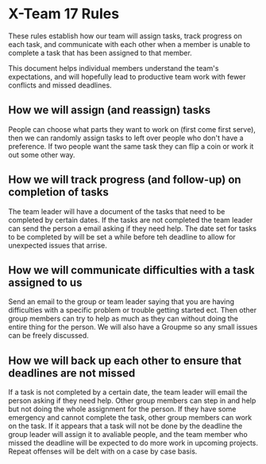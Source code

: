 # X-Team 17 Rules

These rules establish how our team will assign tasks,
track progress on each task, and communicate with each other 
when a member is unable to complete a task that has been assigned to that member.

This document helps individual members understand the team's expectations,
and will hopefully lead to productive team work with fewer conflicts
and missed deadlines.

## How we will assign (and reassign) tasks

People can choose what parts they want to work on (first come first serve), then we can randomly assign tasks to left over people who don't have a preference. If two people want the same task they can flip a coin or work it out some other way.

## How we will track progress (and follow-up) on completion of tasks

The team leader will have a document of the tasks that need to be completed by certain dates. If the tasks are not completed the team leader can send the person a email asking if they need help. The date set for tasks to be completed by will be set a while before teh deadline to allow for unexpected issues that arrise.

## How we will communicate difficulties with a task assigned to us

Send an email to the group or team leader saying that you are having difficulties with a specific problem or trouble getting started ect. Then other group members can try to help as much as they can without doing the entire thing for the person. We will also have a Groupme so any small issues can be freely discussed.

## How we will back up each other to ensure that deadlines are not missed

If a task is not completed by a certain date, the team leader will email the person asking if they need help. Other group members can step in and help but not doing the whole assignment for the person. If they have some emergency and cannot complete the task, other group members can work on the task. If it appears that a task will not be done by the deadline the group leader will assign it to avaliable people, and the team member who missed the deadline will be expected to do more work in upcoming projects. Repeat offenses will be delt with on a case by case basis.



